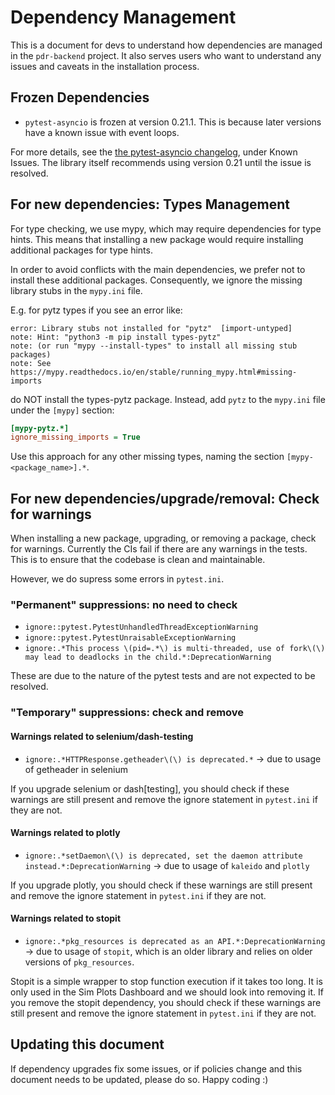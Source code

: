 <!--
Copyright 2024 Ocean Protocol Foundation
SPDX-License-Identifier: Apache-2.0
-->

# Dependency Management

This is a document for devs to understand how dependencies are managed in the `pdr-backend` project.
It also serves users who want to understand any issues and caveats in the installation process.

## Frozen Dependencies

- `pytest-asyncio` is frozen at version 0.21.1. This is because later versions have a known issue with event loops.

For more details, see the [the pytest-asyncio changelog](https://pytest-asyncio.readthedocs.io/en/latest/reference/changelog.html#id1), under Known Issues.
The library itself recommends using version 0.21 until the issue is resolved.

## For new dependencies: Types Management

For type checking, we use mypy, which may require dependencies for type hints.
This means that installing a new package would require installing additional packages for type hints.

In order to avoid conflicts with the main dependencies, we prefer not to install these additional packages.
Consequently, we ignore the missing library stubs in the `mypy.ini` file.

E.g. for pytz types if you see an error like:

```console
error: Library stubs not installed for "pytz"  [import-untyped]
note: Hint: "python3 -m pip install types-pytz"
note: (or run "mypy --install-types" to install all missing stub packages)
note: See https://mypy.readthedocs.io/en/stable/running_mypy.html#missing-imports
```

do NOT install the types-pytz package. Instead, add `pytz` to the `mypy.ini` file under the `[mypy]` section:

```ini
[mypy-pytz.*]
ignore_missing_imports = True
```

Use this approach for any other missing types, naming the section `[mypy-<package_name>].*`.

## For new dependencies/upgrade/removal: Check for warnings

When installing a new package, upgrading, or removing a package, check for warnings.
Currently the CIs fail if there are any warnings in the tests. This is to ensure that the codebase is clean and maintainable.

However, we do supress some errors in `pytest.ini`.

### "Permanent" suppressions: no need to check
- `ignore::pytest.PytestUnhandledThreadExceptionWarning`
- `ignore::pytest.PytestUnraisableExceptionWarning`
- `ignore:.*This process \(pid=.*\) is multi-threaded, use of fork\(\) may lead to deadlocks in the child.*:DeprecationWarning`

These are due to the nature of the pytest tests and are not expected to be resolved.

### "Temporary" suppressions: check and remove

#### Warnings related to selenium/dash-testing
- `ignore:.*HTTPResponse.getheader\(\) is deprecated.*` -> due to usage of getheader in selenium

If you upgrade selenium or dash[testing], you should check if these warnings are still present and remove the ignore statement in `pytest.ini` if they are not.

#### Warnings related to plotly
- `ignore:.*setDaemon\(\) is deprecated, set the daemon attribute instead.*:DeprecationWarning` -> due to usage of `kaleido` and `plotly`

If you upgrade plotly, you should check if these warnings are still present and remove the ignore statement in `pytest.ini` if they are not.

#### Warnings related to stopit
- `ignore:.*pkg_resources is deprecated as an API.*:DeprecationWarning` -> due to usage of `stopit`, which is an older library and relies on older versions of `pkg_resources`.

Stopit is a simple wrapper to stop function execution if it takes too long. It is only used in the Sim Plots Dashboard and we should look into removing it.
If you remove the stopit dependency, you should check if these warnings are still present and remove the ignore statement in `pytest.ini` if they are not.

## Updating this document

If dependency upgrades fix some issues, or if policies change and this document needs to be updated, please do so.
Happy coding :)
